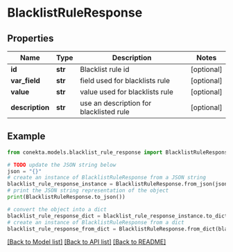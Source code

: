 # BlacklistRuleResponse


## Properties

Name | Type | Description | Notes
------------ | ------------- | ------------- | -------------
**id** | **str** | Blacklist rule id | [optional] 
**var_field** | **str** | field used for blacklists rule | [optional] 
**value** | **str** | value used for blacklists rule | [optional] 
**description** | **str** | use an description for blacklisted rule | [optional] 

## Example

```python
from conekta.models.blacklist_rule_response import BlacklistRuleResponse

# TODO update the JSON string below
json = "{}"
# create an instance of BlacklistRuleResponse from a JSON string
blacklist_rule_response_instance = BlacklistRuleResponse.from_json(json)
# print the JSON string representation of the object
print(BlacklistRuleResponse.to_json())

# convert the object into a dict
blacklist_rule_response_dict = blacklist_rule_response_instance.to_dict()
# create an instance of BlacklistRuleResponse from a dict
blacklist_rule_response_from_dict = BlacklistRuleResponse.from_dict(blacklist_rule_response_dict)
```
[[Back to Model list]](../README.md#documentation-for-models) [[Back to API list]](../README.md#documentation-for-api-endpoints) [[Back to README]](../README.md)


